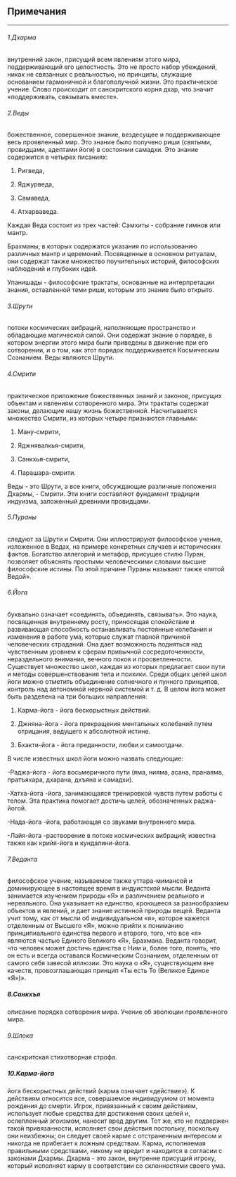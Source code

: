 ##  Примечания


---
###### 1.Дхарма  
внутренний закон, присущий всем явлениям этого мира, поддерживающий его целостность. Это не просто набор убеждений, никак не связанных с реальностью, но принципы, служащие основанием гармоничной и благополучной жизни. Это практическое учение. Слово происходит от санскритского корня дхар, что значит «поддерживать, связывать вместе». 

###### 2.Веды  
божественное, совершенное знание, вездесущее и поддерживающее весь проявленный мир. Это знание было получено риши (святыми, провидцами, адептами йоги) в состоянии самадхи. Это знание содержится в четырех писаниях: 

1. Ригведа, 

2. Яджурведа, 

3. Самаведа, 

4. Атхарваведа. 

Каждая Веда состоит из трех частей: Самхиты - собрание гимнов или мантр. 

Брахманы, в которых содержатся указания по использованию различных мантр и церемоний. Посвященные в основном ритуалам, они содержат также множество поучительных историй, философских наблюдений и глубоких идей. 

Упанишады - философские трактаты, основанные на интерпретации знания, оставленной теми риши, которым это знание было открыто. 

###### 3.Шрути 
потоки космических вибраций, наполняющие пространство и обладающие магической силой. Они содержат знание о порядке, в котором энергии этого мира были приведены в движение при его сотворении, и о том, как этот порядок поддерживается Космическим Сознанием. Веды являются Шрути. 

###### 4.Смрити 
практическое приложение божественных знаний и законов, присущих объектам и явлениям сотворенного мира. Эти трактаты содержат законы, делающие нашу жизнь божественной. Насчитывается множество Смрити, из которых четыре признаются главными: 

1. Ману-смрити, 

2. Яджнявалкья-смрити, 

3. Санкхья-смрити, 

4. Парашара-смрити. 

Веды - это Шрути, а все книги, обсуждающие различные положения Дхармы, - Смрити. Эти книги составляют фундамент традиции индуизма, заложенный древними провидцами. 

###### 5.Пураны 
следуют за Шрути и Смрити. Они иллюстрируют философское учение, изложенное в Ведах, на примере конкретных случаев и исторических фактов. Богатство аллегорий и метафор, присущее стилю Пуран, позволяет объяснять простыми человеческими словами высшие философские истины. По этой причине Пураны называют также «пятой Ведой». 

###### 6.Йога 
буквально означает «соединять, объединять, связывать». Это наука, посвященная внутреннему росту, приносящая спокойствие и развивающая способность останавливать постоянные колебания и изменения в работе ума, которые служат главной причиной человеческих страданий. Она дает возможность подняться над чувственным уровнем к сферам привычной сосредоточенности, нераздельного внимания, вечного покоя и просветленности. Существует множество школ, каждая из которых предлагает свои пути и методы совершенствования тела и психики. Среди общих целей школ йоги можно отметить объединение солнечного и лунного принципов, контроль над автономной нервной системой и т. д. В целом йога может быть разделена на три больших направления: 

1. Карма-йога - йога бескорыстных действий. 

2. Джняна-йога - йога прекращения ментальных колебаний путем отрицания, ведущего к абсолютной истине. 

3. Бхакти-йога - йога преданности, любви и самоотдачи. 

В числе известных школ йоги можно назвать следующие: 

-Раджа-йога - йога восьмеричного пути (яма, нияма, асана, пранаяма, пратъяхара, дхарана, дхъяна и самадхи). 

-Хатха-йога -йога, занимающаяся тренировкой чувств путем работы с телом. Эта практика помогает достичь целей, обозначенных раджа-йогой. 

-Нада-йога -йога, работающая со звуками внутреннего мира. 

-Лайя-йога -растворение в потоке космических вибраций; известна также как крийя-йога и кундалини-йога. 

###### 7.Веданта 
философское учение, называемое также уттара-мимансой и доминирующее в настоящее время в индуистской мысли. Веданта занимается изучением природы «Я» и различением реального и нереального. Она указывает на единство, кроющееся за разнообразием объектов и явлений, и дает знание истинной природы вещей. Веданта учит тому, как от мысли об индивидуальном «я», которое кажется отделенным от Высшего «Я», можно прийти к пониманию принципиального единства первого и второго, того, что все «я» являются частью Единого Великого «Я», Брахмана. Веданта говорит, что человек может достичь единства с Ним и, более того, понять, что он есть и всегда оставался Космическим Сознанием, отделенным от самого себя завесой иллюзии. Это наука о «Я», существующем вне качеств, провозглашающая принцип «Ты есть То (Великое Единое «Я»)». 

##### 8.Санкхъя 
описание порядка сотворения мира. Учение об эволюции проявленного мира. 

###### 9.Шлока 
санскритская стихотворная строфа. 

##### 10.Карма-йога 
йога бескорыстных действий (карма означает «действие»). К действиям относится все, совершаемое индивидуумом от момента рождения до смерти. Игрок, привязанный к своим действиям, использует любые средства для достижения своих целей и, ослепленный эгоизмом, наносит вред другим. Тот же, кто не подвержен такой привязанности, исполняет свои действия постольку, поскольку они неизбежны; он следует своей карме с отстраненным интересом и никогда не прибегает к ложным средствам. Карма, исполняемая правильными средствами, никому не вредит и находится в согласии с законами Дхармы. Дхарма - это закон, внутренне присущий игроку, который исполняет карму в соответствии со склонностями своего ума.
